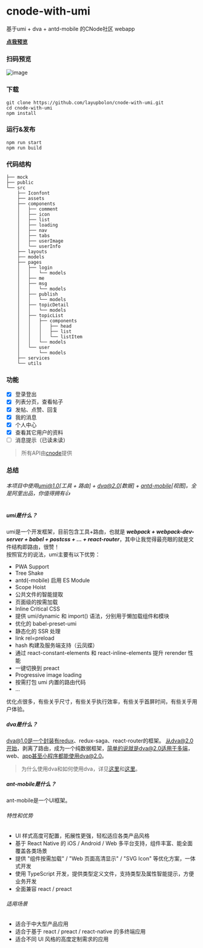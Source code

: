 # cnode-with-umi
基于umi + dva + antd-mobile 的CNode社区 webapp

[**点我预览**](https://layupbolon.github.io/cnode-with-umi/)

### 扫码预览
![image](https://ws3.sinaimg.cn/large/006tNc79gy1fpz8jyv4q0j307s07sq2p.jpg)

### 下载

```
git clone https://github.com/layupbolon/cnode-with-umi.git
cd cnode-with-umi
npm install
```

### 运行&发布

```
npm run start
npm run build
```

### 代码结构

```
├── mock
├── public
└── src
    ├── Iconfont
    ├── assets
    ├── components
    │   ├── comment
    │   ├── icon
    │   ├── list
    │   ├── loading
    │   ├── nav
    │   ├── tabs
    │   ├── userImage
    │   └── userInfo
    ├── layouts
    ├── models
    ├── pages
    │   ├── login
    │   │   └── models
    │   ├── me
    │   ├── msg
    │   │   └── models
    │   ├── publish
    │   │   └── models
    │   ├── topicDetail
    │   │   └── models
    │   ├── topicList
    │   │   ├── components
    │   │   │   ├── head
    │   │   │   ├── list
    │   │   │   └── listItem
    │   │   └── models
    │   └── user
    │       └── models
    ├── services
    └── utils
```


### 功能
- [x] 登录登出
- [x] 列表分页，查看帖子
- [x] 发帖、点赞、回复
- [x] 我的消息
- [x] 个人中心
- [x] 查看其它用户的资料
- [ ] 消息提示（已读未读）
> 所有API由[cnode](https://cnodejs.org/api)提供

### 总结
###### 本项目中使用[umi@1.0](https://umijs.org/)[工具 + 路由] + [dva@2.0](https://github.com/dvajs/dva)[数据] + [antd-mobile](https://mobile.ant.design/index-cn)[视图]。全是阿里出品，你值得拥有👍

##### umi是什么？
umi是一个开发框架，目前包含工具+路由，也就是 ***webpack + webpack-dev-server + babel + postcss + ... + react-router***，其中让我觉得最亮眼的就是文件结构即路由，很赞！  
按照官方的说法，umi主要有以下优势：
- PWA Support
- Tree Shake
- antd(-mobile) 启用 ES Module
- Scope Hoist
- 公共文件的智能提取
- 页面级的按需加载
- Inline Critical CSS
- 提供 umi/dynamic 和 import() 语法，分别用于懒加载组件和模块
- 优化的 babel-preset-umi
- 静态化的 SSR 处理
- link rel=preload
- hash 构建及服务端支持（云凤蝶）
- 通过 react-constant-elements 和 react-inline-elements 提升 rerender 性能
- 一键切换到 preact
- Progressive image loading
- 按需打包 umi 内置的路由代码
- ...

优化点很多，有些关乎尺寸，有些关乎执行效率，有些关乎首屏时间，有些关乎用户体验。

##### dva是什么？
dva@1.0是一个封装有redux、redux-saga、react-router的框架。
从dva@2.0开始，剥离了路由，成为一个纯数据框架，简单的说就是dva@2.0适用于多端，web、app甚至小程序都能使用dva@2.0。  
> 为什么使用dva和如何使用dva，详见[这里](https://github.com/dvajs/dva/issues/1)和[这里](https://github.com/dvajs/dva-knowledgemap)。

##### ant-mobile是什么？
ant-mobile是一个UI框架。
###### 特性和优势
- UI 样式高度可配置，拓展性更强，轻松适应各类产品风格
- 基于 React Native 的 iOS / Android / Web 多平台支持，组件丰富、能全面覆盖各类场景
- 提供 "组件按需加载" / "Web 页面高清显示" / "SVG Icon" 等优化方案，一体式开发
- 使用 TypeScript 开发，提供类型定义文件，支持类型及属性智能提示，方便业务开发
- 全面兼容 react / preact
###### 适用场景
- 适合于中大型产品应用
- 适合于基于 react / preact / react-native 的多终端应用
- 适合不同 UI 风格的高度定制需求的应用
